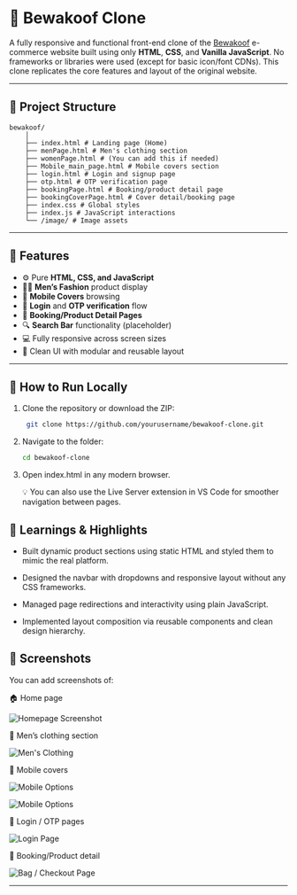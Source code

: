 # 👕 Bewakoof Clone

A fully responsive and functional front-end clone of the [Bewakoof](https://www.bewakoof.com) e-commerce website built using only **HTML**, **CSS**, and **Vanilla JavaScript**. No frameworks or libraries were used (except for basic icon/font CDNs). This clone replicates the core features and layout of the original website.

---

## 📁 Project Structure
```
bewakoof/
    │
    ├── index.html # Landing page (Home)
    ├── menPage.html # Men's clothing section
    ├── womenPage.html # (You can add this if needed)
    ├── Mobile_main_page.html # Mobile covers section
    ├── login.html # Login and signup page
    ├── otp.html # OTP verification page
    ├── bookingPage.html # Booking/product detail page
    ├── bookingCoverPage.html # Cover detail/booking page
    ├── index.css # Global styles
    ├── index.js # JavaScript interactions
    └── /image/ # Image assets
```

---

## 🔧 Features

- ⚙️ Pure **HTML, CSS, and JavaScript**
- 🧍‍♂️ **Men’s Fashion** product display
- 📱 **Mobile Covers** browsing
- 🔐 **Login** and **OTP verification** flow
- 🛒 **Booking/Product Detail Pages**
- 🔍 **Search Bar** functionality (placeholder)
- 💻 Fully responsive across screen sizes
- 💚 Clean UI with modular and reusable layout

---

## 🚀 How to Run Locally

1. Clone the repository or download the ZIP:
   ```bash
    git clone https://github.com/yourusername/bewakoof-clone.git

2. Navigate to the folder:
    ```bash
    cd bewakoof-clone

3. Open index.html in any modern browser.

    💡 You can also use the Live Server extension in VS Code for smoother navigation between pages.

## 🧠 Learnings & Highlights
* Built dynamic product sections using static HTML and styled them to mimic the real platform.

* Designed the navbar with dropdowns and responsive layout without any CSS frameworks.

* Managed page redirections and interactivity using plain JavaScript.

* Implemented layout composition via reusable components and clean design hierarchy.

## 📸 Screenshots
You can add screenshots of:

🏠 Home page

![Homepage Screenshot](/Screenshots/Home%20Page.png)

👔 Men’s clothing section

![Men's Clothing](/Screenshots/Mens.png)

📱 Mobile covers

![Mobile Options](/Screenshots/Covers.png)

![Mobile Options](/Screenshots/Phones.png)

🔐 Login / OTP pages

![Login Page](/Screenshots/Login.png)

🛒 Booking/Product detail

![Bag / Checkout Page](/Screenshots/Bag.png)

---
<!-- ## 📌 Future Improvements You can do 

* Convert static product listings into dynamic rendering using JavaScript.

* Add cart and wishlist functionality.

* Integrate with backend (Node.js or Firebase) for authentication and data persistence.

* Add filtering/sorting features on product pages.


 -->
